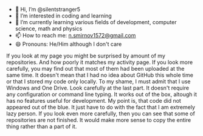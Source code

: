 - 👋 Hi, I’m @silentstranger5
- 👀 I’m interested in coding and learning
- 🌱 I’m currently learning various fields of development, computer science, math and physics
- 📫 How to reach me: n.smirnov1572@gmail.com
- 😄 Pronouns: He/Him although I don't care

If you look at my page you might be surprised by amount of my repositories. And how poorly it matches my activity page.
If you look more carefully, you may find out that most of them had been uploaded at the same time.
It doesn't mean that I had no idea about GitHub this whole time or that I stored my code only locally.
To my shame, I must admit that I use Windows and One Drive. Look carefully at the last part.
It doesn't require any configuration or command line typing. It works out of the box, altough it has no features useful for development.
My point is, that code did not appeared out of the blue. It just have to do with the fact that I am extremely lazy person.
If you look even more carefully, then you can see that some of repositories are not finished. 
It would make more sense to copy the entire thing rather than a part of it.

<!---
silentstranger5/silentstranger5 is a ✨ special ✨ repository because its `README.md` (this file) appears on your GitHub profile.
You can click the Preview link to take a look at your changes.
--->
